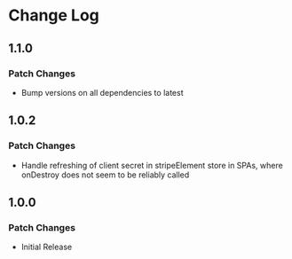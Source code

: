 # Change Log

## 1.1.0

### Patch Changes

- Bump versions on all dependencies to latest

## 1.0.2

### Patch Changes

- Handle refreshing of client secret in stripeElement store in SPAs, where onDestroy does not seem to be reliably called

## 1.0.0

### Patch Changes

- Initial Release
